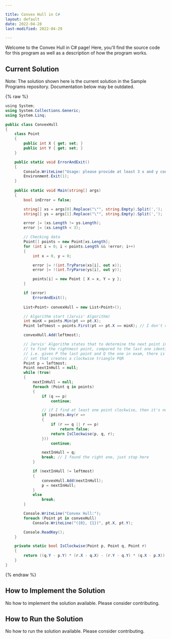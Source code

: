 ```yaml
---

title: Convex Hull in C#
layout: default
date: 2022-04-28
last-modified: 2022-04-29

---
```


Welcome to the Convex Hull in C# page! Here, you'll find the source code for this program as well as a description of how the program works.

## Current Solution

Note: The solution shown here is the current solution in the Sample Programs repository. Documentation below may be outdated.

{% raw %}

```C#
﻿using System;
using System.Collections.Generic;
using System.Linq;

public class ConvexHull
{
	class Point
	{
		public int X { get; set; }
		public int Y { get; set; }
	}

    public static void ErrorAndExit()
    {
        Console.WriteLine("Usage: please provide at least 3 x and y coordinates as separate lists (e.g. \"100, 440, 210\")");
        Environment.Exit(1);
    }
	
	public static void Main(string[] args)
	{
		bool inError = false;

		string[] xs = args[0].Replace("\"", string.Empty).Split(',');
		string[] ys = args[1].Replace("\"", string.Empty).Split(',');

		error |= (xs.Length != ys.Length);
		error |= (xs.Length < 3);

		// Checking data
		Point[] points = new Point[xs.Length];
		for (int i = 0; i < points.Length && !error; i++)
		{
			int x = 0, y = 0;

			error |= !(int.TryParse(xs[i], out x));
			error |= !(int.TryParse(ys[i], out y));

			points[i] = new Point { X = x, Y = y };
		}

		if (error)
			ErrorAndExit();
		
		List<Point> convexHull = new List<Point>();

		// Algorithm start (Jarvis' Algorithm)
		int minX = points.Min(pt => pt.X);
		Point leftmost = points.First(pt => pt.X == minX); // I don't care if there are more than one

		convexHull.Add(leftmost);

		// Jarvis' Algorithm states that to determine the next point in the convex hull you need 
		// to find the rightmost point, compared to the last one identified.
		// i.e. given P the last point and Q the one in exam, there is no point R in the remaining
		// set that creates a clockwise triangle PQR
		Point p = leftmost;
		Point nextInHull = null;
		while (true)
		{
			nextInHull = null;
			foreach (Point q in points)
			{
				if (q == p)
					continue;

				// if I find at least one point clockwise, then it's not the rightmost one
				if (points.Any(r =>
				{
					if (r == q || r == p)
						return false;
					return IsClockwise(p, q, r);
				}))
					continue;

				nextInHull = q;
				break; // I found the right one, just stop here
			}

			if (nextInHull != leftmost)
			{
				convexHull.Add(nextInHull);
				p = nextInHull;
			}
			else 
				break;
		}

		Console.WriteLine("Convex Hull:");
		foreach (Point pt in convexHull)
			Console.WriteLine("({0}, {1})", pt.X, pt.Y);

		Console.ReadKey();
	}

	private static bool IsClockwise(Point p, Point q, Point r)
	{
		return ((q.Y - p.Y) * (r.X - q.X) - (r.Y - q.Y) * (q.X - p.X)) > 0;
	}
}

```

{% endraw %}

## How to Implement the Solution

No how to implement the solution available. Please consider contributing.

## How to Run the Solution

No how to run the solution available. Please consider contributing.